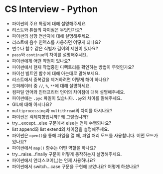 # CS Interview - Python

- 파이썬의 주요 특징에 대해 설명해주세요.
- 리스트와 튜플의 차이점은 무엇인가요?
- 파이썬의 삼항 연산자에 대해 설명해주세요.
- 리스트에 음수 인덱스를 사용하면 어떻게 되나요?
- 변수나 함수 같은 식별자 길이의 제한이 있나요?
- `pass`와 `continue`의 차이를 설명해주세요.
- 파이썬에게 어떤 약점이 있나요?
- 파이썬에서 현재 작업중인 디렉토리를 확인하는 방법이 무엇인가요?
- 파이선 빌트인 함수에 대해 아는대로 말해보세요.
- 리스트에서 중복값을 제거하려면 어떻게 해야 하나요?
- 오퍼레이터 중 `//`, `%`, `**`에 대해 설명하세요.
- 컴파일 언어와 인터프리터 언어의 차이점에 대해 설명해주세요.
- 파이썬에는 `.pyc` 파일이 있습니다. `.py`와 차이를 말해주세요.
- GIL에 대해 아시나요?
- `multiprocessing`과 `multithread`의 차이를 아시나요?
- 파이썬은 객체지향입니까? 왜 그렇습니까?
- try...except...else 구문에서 else는 언제 수행되나요?
- list append와 list extend의 차이점을 설명해주세요.
- 파이썬은 `open()`을 통해 파일을 열 때, 파일 처리 모드를 사용합니다. 어떤 모드가 있나요?
- 파이썬에서 `map()` 함수는 어떤 역할을 하나요?
- try...raise...finally 구문이 어떻게 동작하는지 설명해주세요.
- 파이썬에서 언더스코어(_)는 언제 사용하나요?
- 파이썬에서 switch...case 구문을 구현해 보았나요? 어떻게 하셨나요?
